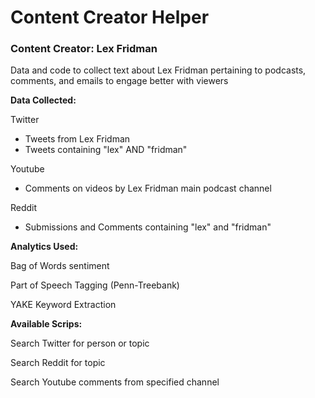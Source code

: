 # Content Creator Helper
### Content Creator: Lex Fridman 
Data and code to collect text about Lex Fridman pertaining to podcasts, comments, and emails to engage better with viewers


**Data Collected:** 

Twitter 
- Tweets from Lex Fridman
- Tweets containing "lex" AND "fridman"

Youtube
- Comments on videos by Lex Fridman main podcast channel

Reddit
- Submissions and Comments containing "lex" and "fridman"


**Analytics Used:**

Bag of Words sentiment

Part of Speech Tagging (Penn-Treebank)

YAKE Keyword Extraction


**Available Scrips:**

Search Twitter for person or topic

Search Reddit for topic

Search Youtube comments from specified channel
